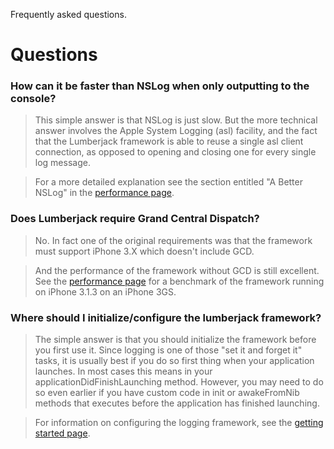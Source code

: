 Frequently asked questions.

# Questions

### How can it be faster than NSLog when only outputting to the console?

> This simple answer is that NSLog is just slow. But the more technical answer involves the Apple System Logging (asl) facility, and the fact that the Lumberjack framework is able to reuse a single asl client connection, as opposed to opening and closing one for every single log message.

> For a more detailed explanation see the section entitled "A Better NSLog" in the [performance page](Performance.md).

### Does Lumberjack require Grand Central Dispatch?

> No. In fact one of the original requirements was that the framework must support iPhone 3.X which doesn't include GCD.

> And the performance of the framework without GCD is still excellent. See the [performance page](Performance.md) for a benchmark of the framework running on iPhone 3.1.3 on an iPhone 3GS.

### Where should I initialize/configure the lumberjack framework?

> The simple answer is that you should initialize the framework before you first use it. Since logging is one of those "set it and forget it" tasks, it is usually best if you do so first thing when your application launches. In most cases this means in your applicationDidFinishLaunching method. However, you may need to do so even earlier if you have custom code in init or awakeFromNib methods that executes before the application has finished launching.

> For information on configuring the logging framework, see the [getting started page](GettingStarted.md).
